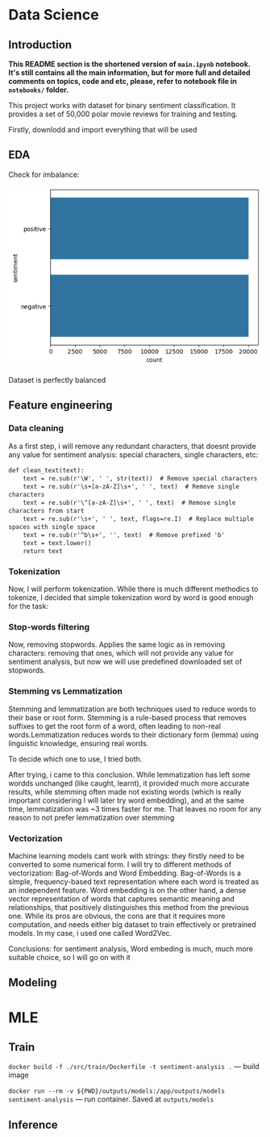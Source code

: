 # Data Science

## Introduction

**This README section is the shortened version of `main.ipynb` notebook. It's still contains all the main information, but for more full and detailed comments on topics, code and etc, please, refer to notebook file in `notebooks/` folder.**

This project works with dataset for binary sentiment classification. It provides a set of 50,000 polar movie reviews for training and testing.

Firstly, downlodd and import everything that will be used

## EDA

Check for imbalance:

![alt text](assets/image.png)

Dataset is perfectly balanced

## Feature engineering

### Data cleaning

As a first step, i will remove any redundant characters, that doesnt provide any value for sentiment analysis: special characters, single characters, etc:

```
def clean_text(text):
    text = re.sub(r'\W', ' ', str(text))  # Remove special characters
    text = re.sub(r'\s+[a-zA-Z]\s+', ' ', text)  # Remove single characters
    text = re.sub(r'\^[a-zA-Z]\s+', ' ', text)  # Remove single characters from start
    text = re.sub(r'\s+', ' ', text, flags=re.I)  # Replace multiple spaces with single space
    text = re.sub(r'^b\s+', '', text)  # Remove prefixed 'b'
    text = text.lower()
    return text
```

### Tokenization

Now, I will perform tokenization. While there is much different methodics to tokenize, I decided that simple tokenization word by word is good enough for the task:

### Stop-words filtering

Now, removing stopwords. Applies the same logic as in removing characters: removing that ones, which will not provide any value for sentiment analysis, but now we will use predefined downloaded set of stopwords.

### Stemming vs Lemmatization

Stemming and lemmatization are both techniques used to reduce words to their base or root form. Stemming is a rule-based process that removes suffixes to get the root form of a word, often leading to non-real words.Lemmatization reduces words to their dictionary form (lemma) using linguistic knowledge, ensuring real words.

To decide which one to use, I tried both.

After trying, i came to this conclusion. While lemmatization has left some wordds unchanged (like caught, learnt), it provided much more accurate results, while stemming often made not existing words (which is really important considering I will later try word embedding), and at the same time, lemmatization was ~3 times faster for me. That leaves no room for any reason to not prefer lemmatization over stemming

### Vectorization

Machine learning models cant work with strings: they firstly need to be converted to some numerical form. I will try to different methods of vectorization: Bag-of-Words and Word Embedding. Bag-of-Words is a simple, frequency-based text representation where each word is treated as an independent feature. Word embedding is on the other hand, a dense vector representation of words that captures semantic meaning and relationships, that positively distinguishes this method from the previous one. While its pros are obvious, the cons are that it requires more computation, and needs either big dataset to train effectively or pretrained models. In my case, i used one called Word2Vec.

Conclusions: for sentiment analysis, Word embeding is much, much more suitable choice, so I will go on with it

## Modeling




# MLE

## Train

`docker build -f ./src/train/Dockerfile -t sentiment-analysis .` — build image

`docker run --rm -v ${PWD}/outputs/models:/app/outputs/models sentiment-analysis` — run container. Saved at `outputs/models`

## Inference

